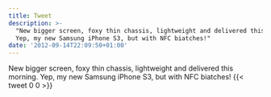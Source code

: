```yaml
---
title: Tweet
description: >-
  "New bigger screen, foxy thin chassis, lightweight and delivered this morning.
  Yep, my new Samsung iPhone S3, but with NFC biatches!"
date: '2012-09-14T22:09:50+01:00'
---
```

New bigger screen, foxy thin chassis, lightweight and delivered this morning. Yep, my new Samsung iPhone S3, but with NFC biatches!
      {{< tweet 0 0 >}}
    
